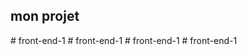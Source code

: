 ## mon projet
#   f r o n t - e n d - 1  
 #   f r o n t - e n d - 1  
 #   f r o n t - e n d - 1  
 #   f r o n t - e n d - 1  
 